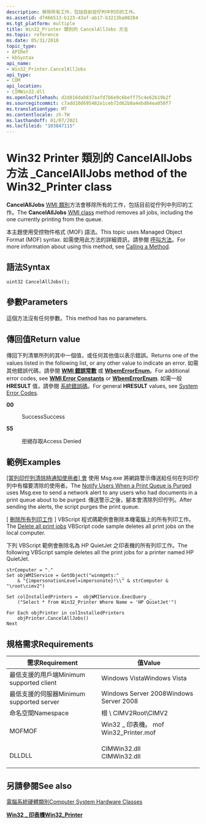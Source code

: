```yaml
---
description: 移除所有工作，包括目前從佇列中列印的工作。
ms.assetid: d7466513-b123-43af-ab17-b3213ba80284
ms.tgt_platform: multiple
title: Win32_Printer 類別的 CancelAllJobs 方法
ms.topic: reference
ms.date: 05/31/2018
topic_type:
- APIRef
- kbSyntax
api_name:
- Win32_Printer.CancelAllJobs
api_type:
- COM
api_location:
- CIMWin32.dll
ms.openlocfilehash: d2d816dab837aafd7b6e9c6beff75c4e62b19b2f
ms.sourcegitcommit: c7add10d695482e1ceb72d62b8a4ebd84ea050f7
ms.translationtype: MT
ms.contentlocale: zh-TW
ms.lasthandoff: 01/07/2021
ms.locfileid: "103847115"
---
```

# <a name="cancelalljobs-method-of-the-win32_printer-class"></a><span data-ttu-id="c5f01-103">Win32 Printer 類別的 CancelAllJobs 方法 \_</span><span class="sxs-lookup"><span data-stu-id="c5f01-103">CancelAllJobs method of the Win32\_Printer class</span></span>

<span data-ttu-id="c5f01-104">**CancelAllJobs** [WMI 類別](/windows/desktop/WmiSdk/retrieving-a-class)方法會移除所有的工作，包括目前從佇列中列印的工作。</span><span class="sxs-lookup"><span data-stu-id="c5f01-104">The **CancelAllJobs** [WMI class](/windows/desktop/WmiSdk/retrieving-a-class) method removes all jobs, including the one currently printing from the queue.</span></span>

<span data-ttu-id="c5f01-105">本主題使用受控物件格式 (MOF) 語法。</span><span class="sxs-lookup"><span data-stu-id="c5f01-105">This topic uses Managed Object Format (MOF) syntax.</span></span> <span data-ttu-id="c5f01-106">如需使用此方法的詳細資訊，請參閱 [呼叫方法](/windows/desktop/WmiSdk/calling-a-method)。</span><span class="sxs-lookup"><span data-stu-id="c5f01-106">For more information about using this method, see [Calling a Method](/windows/desktop/WmiSdk/calling-a-method).</span></span>

## <a name="syntax"></a><span data-ttu-id="c5f01-107">語法</span><span class="sxs-lookup"><span data-stu-id="c5f01-107">Syntax</span></span>


```mof
uint32 CancelAllJobs();
```



## <a name="parameters"></a><span data-ttu-id="c5f01-108">參數</span><span class="sxs-lookup"><span data-stu-id="c5f01-108">Parameters</span></span>

<span data-ttu-id="c5f01-109">這個方法沒有任何參數。</span><span class="sxs-lookup"><span data-stu-id="c5f01-109">This method has no parameters.</span></span>

## <a name="return-value"></a><span data-ttu-id="c5f01-110">傳回值</span><span class="sxs-lookup"><span data-stu-id="c5f01-110">Return value</span></span>

<span data-ttu-id="c5f01-111">傳回下列清單所列的其中一個值，或任何其他值以表示錯誤。</span><span class="sxs-lookup"><span data-stu-id="c5f01-111">Returns one of the values listed in the following list, or any other value to indicate an error.</span></span> <span data-ttu-id="c5f01-112">如需其他錯誤代碼，請參閱 [**WMI 錯誤常數**](/windows/desktop/WmiSdk/wmi-error-constants) 或 [**WbemErrorEnum**](/windows/desktop/api/wbemdisp/ne-wbemdisp-wbemerrorenum)。</span><span class="sxs-lookup"><span data-stu-id="c5f01-112">For additional error codes, see [**WMI Error Constants**](/windows/desktop/WmiSdk/wmi-error-constants) or [**WbemErrorEnum**](/windows/desktop/api/wbemdisp/ne-wbemdisp-wbemerrorenum).</span></span> <span data-ttu-id="c5f01-113">如需一般 **HRESULT** 值，請參閱 [系統錯誤碼](/windows/desktop/Debug/system-error-codes)。</span><span class="sxs-lookup"><span data-stu-id="c5f01-113">For general **HRESULT** values, see [System Error Codes](/windows/desktop/Debug/system-error-codes).</span></span>

<dl> <dt>

<span data-ttu-id="c5f01-114">**0**</span><span class="sxs-lookup"><span data-stu-id="c5f01-114">**0**</span></span>
</dt> <dd>

<span data-ttu-id="c5f01-115">Success</span><span class="sxs-lookup"><span data-stu-id="c5f01-115">Success</span></span>

</dd> <dt>

<span data-ttu-id="c5f01-116">**5**</span><span class="sxs-lookup"><span data-stu-id="c5f01-116">**5**</span></span>
</dt> <dd>

<span data-ttu-id="c5f01-117">拒絕存取</span><span class="sxs-lookup"><span data-stu-id="c5f01-117">Access Denied</span></span>

</dd> </dl>

## <a name="examples"></a><span data-ttu-id="c5f01-118">範例</span><span class="sxs-lookup"><span data-stu-id="c5f01-118">Examples</span></span>

<span data-ttu-id="c5f01-119">[ [當列印佇列清除時通知使用者] 會](https://Gallery.TechNet.Microsoft.Com/9f8ad84e-239d-45bf-a14f-ad8f3fc4988a) 使用 Msg.exe 將網路警示傳送給任何在列印佇列中有檔要清除的使用者。</span><span class="sxs-lookup"><span data-stu-id="c5f01-119">The [Notify Users When a Print Queue is Purged](https://Gallery.TechNet.Microsoft.Com/9f8ad84e-239d-45bf-a14f-ad8f3fc4988a) uses Msg.exe to send a network alert to any users who had documents in a print queue about to be purged.</span></span> <span data-ttu-id="c5f01-120">傳送警示之後，腳本會清除列印佇列。</span><span class="sxs-lookup"><span data-stu-id="c5f01-120">After sending the alerts, the script purges the print queue.</span></span>

<span data-ttu-id="c5f01-121">[ [刪除所有列印工作](https://Gallery.TechNet.Microsoft.Com/0e89fa7c-a837-4607-b421-c870142e7323) ] VBScript 程式碼範例會刪除本機電腦上的所有列印工作。</span><span class="sxs-lookup"><span data-stu-id="c5f01-121">The [Delete all print jobs](https://Gallery.TechNet.Microsoft.Com/0e89fa7c-a837-4607-b421-c870142e7323) VBScript code sample deletes all print jobs on the local computer.</span></span>

<span data-ttu-id="c5f01-122">下列 VBScript 範例會刪除名為 HP QuietJet 之印表機的所有列印工作。</span><span class="sxs-lookup"><span data-stu-id="c5f01-122">The following VBScript sample deletes all the print jobs for a printer named HP QuietJet.</span></span>


```VB
strComputer = "." 
Set objWMIService = GetObject("winmgmts:" _ 
    & "{impersonationLevel=impersonate}!\\" & strComputer & "\root\cimv2") 
 
Set colInstalledPrinters =  objWMIService.ExecQuery _ 
    ("Select * from Win32_Printer Where Name = 'HP QuietJet'") 
 
For Each objPrinter in colInstalledPrinters 
    objPrinter.CancelAllJobs() 
Next 
```



## <a name="requirements"></a><span data-ttu-id="c5f01-123">規格需求</span><span class="sxs-lookup"><span data-stu-id="c5f01-123">Requirements</span></span>



| <span data-ttu-id="c5f01-124">需求</span><span class="sxs-lookup"><span data-stu-id="c5f01-124">Requirement</span></span> | <span data-ttu-id="c5f01-125">值</span><span class="sxs-lookup"><span data-stu-id="c5f01-125">Value</span></span> |
|-------------------------------------|-----------------------------------------------------------------------------------------------|
| <span data-ttu-id="c5f01-126">最低支援的用戶端</span><span class="sxs-lookup"><span data-stu-id="c5f01-126">Minimum supported client</span></span><br/> | <span data-ttu-id="c5f01-127">Windows Vista</span><span class="sxs-lookup"><span data-stu-id="c5f01-127">Windows Vista</span></span><br/>                                                                      |
| <span data-ttu-id="c5f01-128">最低支援的伺服器</span><span class="sxs-lookup"><span data-stu-id="c5f01-128">Minimum supported server</span></span><br/> | <span data-ttu-id="c5f01-129">Windows Server 2008</span><span class="sxs-lookup"><span data-stu-id="c5f01-129">Windows Server 2008</span></span><br/>                                                                |
| <span data-ttu-id="c5f01-130">命名空間</span><span class="sxs-lookup"><span data-stu-id="c5f01-130">Namespace</span></span><br/>                | <span data-ttu-id="c5f01-131">根 \\ CIMV2</span><span class="sxs-lookup"><span data-stu-id="c5f01-131">Root\\CIMV2</span></span><br/>                                                                        |
| <span data-ttu-id="c5f01-132">MOF</span><span class="sxs-lookup"><span data-stu-id="c5f01-132">MOF</span></span><br/>                      | <dl> <span data-ttu-id="c5f01-133"><dt>Win32 \_ 印表機。 mof</dt></span><span class="sxs-lookup"><span data-stu-id="c5f01-133"><dt>Win32\_Printer.mof</dt></span></span> </dl> |
| <span data-ttu-id="c5f01-134">DLL</span><span class="sxs-lookup"><span data-stu-id="c5f01-134">DLL</span></span><br/>                      | <dl> <span data-ttu-id="c5f01-135"><dt>CIMWin32.dll</dt></span><span class="sxs-lookup"><span data-stu-id="c5f01-135"><dt>CIMWin32.dll</dt></span></span> </dl>       |



## <a name="see-also"></a><span data-ttu-id="c5f01-136">另請參閱</span><span class="sxs-lookup"><span data-stu-id="c5f01-136">See also</span></span>

<dl> <dt>

[<span data-ttu-id="c5f01-137">電腦系統硬體類別</span><span class="sxs-lookup"><span data-stu-id="c5f01-137">Computer System Hardware Classes</span></span>](computer-system-hardware-classes.md)
</dt> <dt>

[<span data-ttu-id="c5f01-138">**Win32 \_ 印表機**</span><span class="sxs-lookup"><span data-stu-id="c5f01-138">**Win32\_Printer**</span></span>](win32-printer.md)
</dt> </dl>

 

